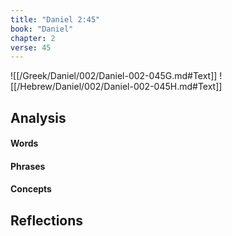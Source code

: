```yaml
---
title: "Daniel 2:45"
book: "Daniel"
chapter: 2
verse: 45
---
```

![[/Greek/Daniel/002/Daniel-002-045G.md#Text]]
![[/Hebrew/Daniel/002/Daniel-002-045H.md#Text]]

## Analysis

#### Words

#### Phrases

#### Concepts

## Reflections
